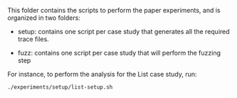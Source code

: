 This folder contains the scripts to perform the paper experiments, and is organized in two folders:

* setup: contains one script per case study that generates all the required trace files. 

* fuzz: contains one script per case study that will perform the fuzzing step

For instance, to perform the analysis for the List case study, run:

`./experiments/setup/list-setup.sh`


